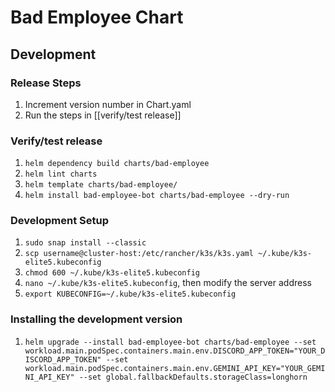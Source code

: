 # Bad Employee Chart

## Development

### Release Steps

1. Increment version number in Chart.yaml
1. Run the steps in [[verify/test release]]

### Verify/test release

1. `helm dependency build charts/bad-employee`
1. `helm lint charts`
1. `helm template charts/bad-employee/`
1. `helm install bad-employee-bot charts/bad-employee --dry-run`

### Development Setup

1. `sudo snap install --classic`
1. `scp username@cluster-host:/etc/rancher/k3s/k3s.yaml ~/.kube/k3s-elite5.kubeconfig`
1. `chmod 600 ~/.kube/k3s-elite5.kubeconfig`
1. `nano ~/.kube/k3s-elite5.kubeconfig`, then modify the server address
1. `export KUBECONFIG=~/.kube/k3s-elite5.kubeconfig`

### Installing the development version

1. `helm upgrade --install bad-employee-bot charts/bad-employee --set workload.main.podSpec.containers.main.env.DISCORD_APP_TOKEN="YOUR_DISCORD_APP_TOKEN" --set workload.main.podSpec.containers.main.env.GEMINI_API_KEY="YOUR_GEMINI_API_KEY" --set global.fallbackDefaults.storageClass=longhorn`
